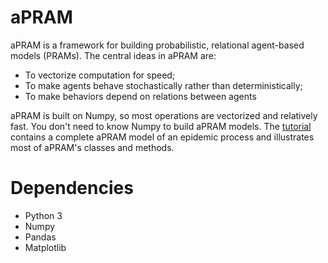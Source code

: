 # aPRAM
 aPRAM is a framework for building probabilistic, relational agent-based models (PRAMs). The central ideas in aPRAM are:

- To vectorize computation for speed;
- To make agents behave stochastically rather than deterministically;
- To make behaviors depend on relations between agents

aPRAM is built on Numpy, so most operations are vectorized and relatively fast. You don't need to know Numpy to build aPRAM models. The [tutorial ](https://github.com/paulrcohen/aPRAM/blob/main/tutorial/aPRAM_Tutorial.ipynb) contains a complete aPRAM model of an epidemic process and illustrates most of aPRAM's classes and methods.

# Dependencies

- Python 3
- Numpy
- Pandas 
- Matplotlib






